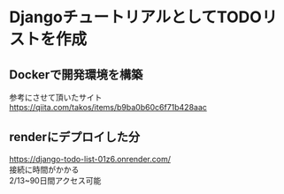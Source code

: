 # DjangoチュートリアルとしてTODOリストを作成<br>

## Dockerで開発環境を構築<br>
参考にさせて頂いたサイト
https://qiita.com/takos/items/b9ba0b60c6f71b428aac<br>

## renderにデプロイした分<br>
https://django-todo-list-01z6.onrender.com/<br>
接続に時間がかかる<br>
2/13~90日間アクセス可能
